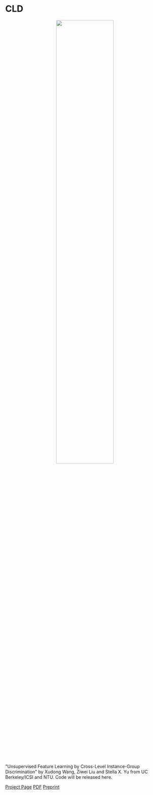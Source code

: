 # CLD

<p align="center">
  <img src="http://people.eecs.berkeley.edu/~xdwang/projects/CLD/CLD.png"  width="60%" >
</p>

"Unsupervised Feature Learning by Cross-Level Instance-Group Discrimination" by Xudong Wang, Ziwei Liu and Stella X. Yu from UC Berkeley/ICSI and NTU. Code will be released here.

[Project Page](http://people.eecs.berkeley.edu/~xdwang/projects/CLD/)
[PDF](http://people.eecs.berkeley.edu/~xdwang/papers/CLD.pdf)
[Preprint](https://arxiv.org/abs/2008.03813v4)
